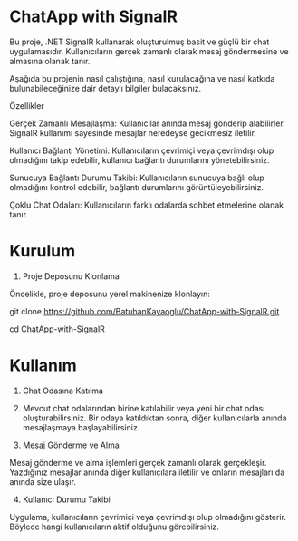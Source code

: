 # ChatApp with SignalR

Bu proje, .NET SignalR kullanarak oluşturulmuş basit ve güçlü bir chat uygulamasıdır. Kullanıcıların gerçek zamanlı olarak mesaj göndermesine ve almasına olanak tanır.

Aşağıda bu projenin nasıl çalıştığına, nasıl kurulacağına ve nasıl katkıda bulunabileceğinize dair detaylı bilgiler bulacaksınız.

Özellikler

Gerçek Zamanlı Mesajlaşma: Kullanıcılar anında mesaj gönderip alabilirler. SignalR kullanımı sayesinde mesajlar neredeyse gecikmesiz iletilir.

Kullanıcı Bağlantı Yönetimi: Kullanıcıların çevrimiçi veya çevrimdışı olup olmadığını takip edebilir, kullanıcı bağlantı durumlarını yönetebilirsiniz.

Sunucuya Bağlantı Durumu Takibi: Kullanıcıların sunucuya bağlı olup olmadığını kontrol edebilir, bağlantı durumlarını görüntüleyebilirsiniz.

Çoklu Chat Odaları: Kullanıcıların farklı odalarda sohbet etmelerine olanak tanır.


# Kurulum
1. Proje Deposunu Klonlama

Öncelikle, proje deposunu yerel makinenize klonlayın:

git clone https://github.com/BatuhanKayaoglu/ChatApp-with-SignalR.git

cd ChatApp-with-SignalR

# Kullanım
1. Chat Odasına Katılma
   
2. Mevcut chat odalarından birine katılabilir veya yeni bir chat odası oluşturabilirsiniz. Bir odaya katıldıktan sonra, diğer kullanıcılarla anında mesajlaşmaya başlayabilirsiniz.

3. Mesaj Gönderme ve Alma
   
Mesaj gönderme ve alma işlemleri gerçek zamanlı olarak gerçekleşir. Yazdığınız mesajlar anında diğer kullanıcılara iletilir ve onların mesajları da anında size ulaşır.

4. Kullanıcı Durumu Takibi
   
Uygulama, kullanıcıların çevrimiçi veya çevrimdışı olup olmadığını gösterir. Böylece hangi kullanıcıların aktif olduğunu görebilirsiniz.


